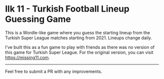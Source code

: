 # Ilk 11 - Turkish Football Lineup Guessing Game

This is a Wordle-like game where you guess the starting lineup from the Turkish Super League matches starting from 2021. Lineups change daily.

I've built this as a fun game to play with friends as there was no version of this game for Turkish Super League. For the original version, you can visit https://missing11.com.

---

Feel free to submit a PR with any improvements.